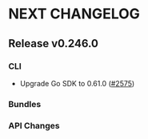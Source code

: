 # NEXT CHANGELOG

## Release v0.246.0

### CLI
* Upgrade Go SDK to 0.61.0 ([#2575](https://github.com/databricks/cli/pull/2575))

### Bundles

### API Changes
